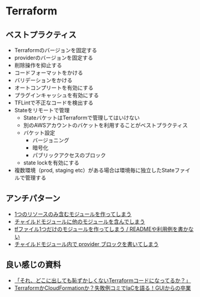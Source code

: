 # Terraform
## ベストプラクティス
- Terraformのバージョンを固定する
- providerのバージョンを固定する
- 削除操作を抑止する
- コードフォーマットをかける
- バリデーションをかける
- オートコンプリートを有効にする
- プラグインキャッシュを有効にする
- TFLintで不正なコードを検出する
- Stateをリモートで管理
  - StateバケットはTerraformで管理してはいけない
  - 別のAWSアカウントのバケットを利用することがベストプラクティス
  - バケット設定
    - バージョニング
    - 暗号化
    - パブリックアクセスのブロック
  - state lockを有効にする
- 複数環境（prod, staging etc）がある場合は環境毎に独立したStateファイルで管理する

## アンチパターン
- [1つのリソースのみ含むモジュールを作ってしまう](https://qiita.com/bigwheel/items/2b420183639416b5c6bb#%E3%82%A2%E3%83%B3%E3%83%81%E3%83%91%E3%82%BF%E3%83%BC%E3%83%B31-1%E3%81%A4%E3%81%AE%E3%83%AA%E3%82%BD%E3%83%BC%E3%82%B9%E3%81%AE%E3%81%BF%E5%90%AB%E3%82%80%E3%83%A2%E3%82%B8%E3%83%A5%E3%83%BC%E3%83%AB%E3%82%92%E4%BD%9C%E3%81%A3%E3%81%A6%E3%81%97%E3%81%BE%E3%81%86)
- [チャイルドモジュールに他のモジュールを含んでしまう](https://qiita.com/bigwheel/items/2b420183639416b5c6bb#%E3%82%A2%E3%83%B3%E3%83%81%E3%83%91%E3%82%BF%E3%83%BC%E3%83%B32-%E3%83%81%E3%83%A3%E3%82%A4%E3%83%AB%E3%83%89%E3%83%A2%E3%82%B8%E3%83%A5%E3%83%BC%E3%83%AB%E3%81%AB%E4%BB%96%E3%81%AE%E3%83%A2%E3%82%B8%E3%83%A5%E3%83%BC%E3%83%AB%E3%82%92%E5%90%AB%E3%82%93%E3%81%A7%E3%81%97%E3%81%BE%E3%81%86)
- [tfファイル1つだけのモジュールを作ってしまう / READMEや利用例を書かない](https://qiita.com/bigwheel/items/2b420183639416b5c6bb#%E3%82%A2%E3%83%B3%E3%83%81%E3%83%91%E3%82%BF%E3%83%BC%E3%83%B33-tf%E3%83%95%E3%82%A1%E3%82%A4%E3%83%AB1%E3%81%A4%E3%81%A0%E3%81%91%E3%81%AE%E3%83%A2%E3%82%B8%E3%83%A5%E3%83%BC%E3%83%AB%E3%82%92%E4%BD%9C%E3%81%A3%E3%81%A6%E3%81%97%E3%81%BE%E3%81%86--readme%E3%82%84%E5%88%A9%E7%94%A8%E4%BE%8B%E3%82%92%E6%9B%B8%E3%81%8B%E3%81%AA%E3%81%84)
- [チャイルドモジュール内で provider ブロックを書いてしまう](https://qiita.com/bigwheel/items/2b420183639416b5c6bb#%E3%82%A2%E3%83%B3%E3%83%81%E3%83%91%E3%82%BF%E3%83%BC%E3%83%B34-%E3%83%81%E3%83%A3%E3%82%A4%E3%83%AB%E3%83%89%E3%83%A2%E3%82%B8%E3%83%A5%E3%83%BC%E3%83%AB%E5%86%85%E3%81%A7-provider-%E3%83%96%E3%83%AD%E3%83%83%E3%82%AF%E3%82%92%E6%9B%B8%E3%81%84%E3%81%A6%E3%81%97%E3%81%BE%E3%81%86)  
## 良い感じの資料
- [「それ、どこに出しても恥ずかしくないTerraformコードになってるか？」](https://speakerdeck.com/yuukiyo/terraform-aws-best-practices)
- [TerraformかCloudFormationか？失敗例コミでIaCを語る！GUIからの卒業](https://youtu.be/SzrEG5BjnLM)
